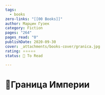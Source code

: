 ```yaml
---
tags:
  - books
zero-links: "[[00 Books]]"
author: Марцин Гузек
category: Fiction
pages: "264"
pages_read: "0"
publishDate: 2020-09-30
cover: _attachments/books-cover/granica.jpg
rating: ⭐⭐⭐⭐⭐
status: 🔷 To Read

---
```

# 📔Граница Империи